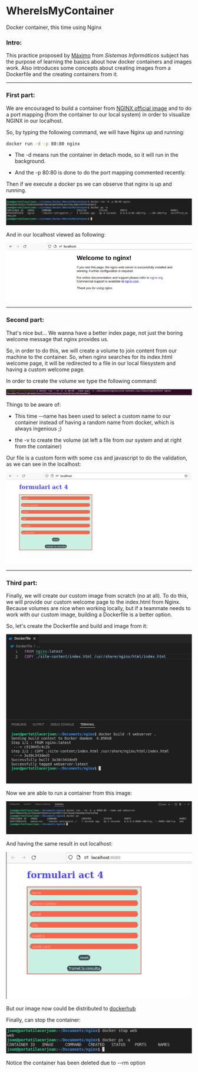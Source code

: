 # WhereIsMyContainer
Docker container, this time using Nginx

### Intro:

This practice proposed by <a href="https://github.com/maximofernandezriera">Máximo</a> from <i>Sistemas Informáticos</i>  subject has the purpose of learning the basics about how docker containers and images work. Also introduces some concepts about creating images from a Dockerfile and the creating containers from it.

<hr>

### First part:

We are encouraged to build a container from <a href="https://hub.docker.com/_/nginx/">NGINX official image</a> and to do a port mapping (from the container to our local system) in order to visualize NGINX in our localhost.

So, by typing the following command, we will have Nginx up and running:

``` bash
docker run -d -p 80:80 nginx
```

- The -d means run the container in detach mode, so it will run in the background.

- And the -p 80:80 is done to do the port mapping commented recently.

Then if we execute a docker ps we can observe that nginx is up and running.

![initial_run](./images/1-create_container.png)

And in our localhost viewed as following:

![localhost_view](./images/2-nginx_up.png)

<hr>

### Second part:

That's nice but... We wanna have a better index page, not just the boring welcome message that nginx provides us.

So, in order to do this, we will create a volume to join content from our machine to the container. So, when nginx searches for its index.html welcome page, it will be redirected to a file in our local filesystem and having a custom welcome page.

In order to create the volume we type the following command:

![volume](./images/3-volume.png)

Things to be aware of:

- This time --name has been used to select a custom name to our container instead of having a random name from docker, which is always ingenious ;)

- the -v to create the volume (at left a file from our system and at right from the container)

Our file is a custom form with some css and javascript to do the validation, as we can see in the localhost:

![volume-in-localhost](./images/4-form.png)

<hr>

### Third part:

Finally, we will create our custom image from scratch (no at all). To do this, we will provide our custom welcome page to the index.html from Nginx. Because volumes are nice when working locally, but if a teammate needs to work with our custom image, building a Dockerfile is a better option.

So, let's create the Dockerfile and build and image from it:

![dockerfile_build](./images/5-dockerfile%26build.png)

Now we are able to run a container from this image:

![run](./images/6-run_image.png)

And having the same result in out localhost:

![result](./images/7-result.png)

But our image now could be distributed to <a href="https://hub.docker.com/">dockerhub</a>

Finally, can stop the container:

![stop](./images/8-stopContainer.png)

Notice the container has been deleted due to --rm option
